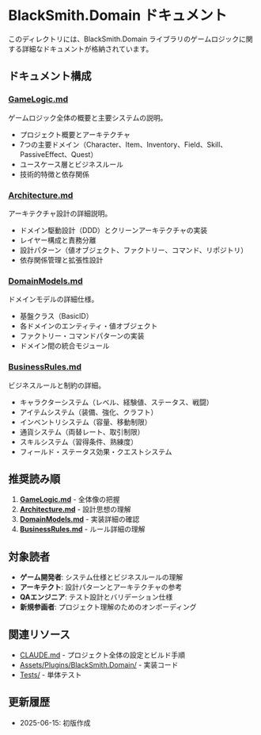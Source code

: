 # BlackSmith.Domain ドキュメント

このディレクトリには、BlackSmith.Domain ライブラリのゲームロジックに関する詳細なドキュメントが格納されています。

## ドキュメント構成

### [GameLogic.md](./GameLogic.md)
ゲームロジック全体の概要と主要システムの説明。
- プロジェクト概要とアーキテクチャ
- 7つの主要ドメイン（Character、Item、Inventory、Field、Skill、PassiveEffect、Quest）
- ユースケース層とビジネスルール
- 技術的特徴と依存関係

### [Architecture.md](./Architecture.md)
アーキテクチャ設計の詳細説明。
- ドメイン駆動設計（DDD）とクリーンアーキテクチャの実装
- レイヤー構成と責務分離
- 設計パターン（値オブジェクト、ファクトリー、コマンド、リポジトリ）
- 依存関係管理と拡張性設計

### [DomainModels.md](./DomainModels.md)
ドメインモデルの詳細仕様。
- 基盤クラス（BasicID）
- 各ドメインのエンティティ・値オブジェクト
- ファクトリー・コマンドパターンの実装
- ドメイン間の統合モジュール

### [BusinessRules.md](./BusinessRules.md)
ビジネスルールと制約の詳細。
- キャラクターシステム（レベル、経験値、ステータス、戦闘）
- アイテムシステム（装備、強化、クラフト）
- インベントリシステム（容量、移動制限）
- 通貨システム（両替レート、取引制限）
- スキルシステム（習得条件、熟練度）
- フィールド・ステータス効果・クエストシステム

## 推奨読み順

1. **[GameLogic.md](./GameLogic.md)** - 全体像の把握
2. **[Architecture.md](./Architecture.md)** - 設計思想の理解
3. **[DomainModels.md](./DomainModels.md)** - 実装詳細の確認
4. **[BusinessRules.md](./BusinessRules.md)** - ルール詳細の理解

## 対象読者

- **ゲーム開発者**: システム仕様とビジネスルールの理解
- **アーキテクト**: 設計パターンとアーキテクチャの参考
- **QAエンジニア**: テスト設計とバリデーション仕様
- **新規参画者**: プロジェクト理解のためのオンボーディング

## 関連リソース

- [CLAUDE.md](../CLAUDE.md) - プロジェクト全体の設定とビルド手順
- [Assets/Plugins/BlackSmith.Domain/](../Assets/Plugins/BlackSmith.Domain/) - 実装コード
- [Tests/](../Assets/Plugins/BlackSmith.Domain/Tests/) - 単体テスト

## 更新履歴

- 2025-06-15: 初版作成